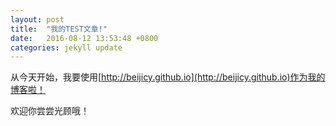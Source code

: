 ```yaml
---
layout: post
title:  "我的TEST文章!"
date:   2016-08-12 13:53:48 +0800
categories: jekyll update
---
```

从今天开始，我要使用[http://beijicy.github.io](http://beijicy.github.io)作为我的博客啦！

欢迎你尝尝光顾哦！

